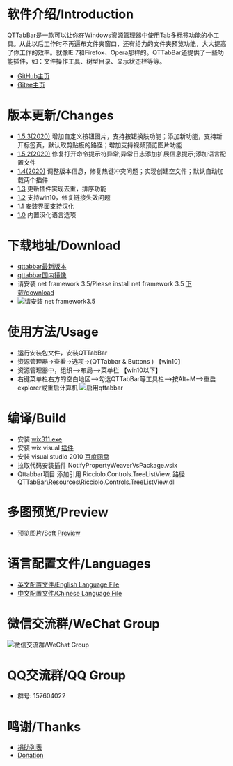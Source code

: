 # 软件介绍/Introduction
QTTabBar是一款可以让你在Windows资源管理器中使用Tab多标签功能的小工具。从此以后工作时不再遍布文件夹窗口，还有给力的文件夹预览功能，大大提高了你工作的效率。就像IE 7和Firefox、Opera那样的。QTTabBar还提供了一些功能插件，如：文件操作工具、树型目录、显示状态栏等等。
- [GitHub主页](https://indiff.github.io/qttabbar)
- [Gitee主页](https://gitee.com/qwop/qttabbar)

# 版本更新/Changes
- [1.5.3(2020)](https://github.com/indiff/qttabbar/releases/tag/1.5.3-beta) 增加自定义按钮图片，支持按钮换肤功能；添加新功能，支持新开标签页，默认取剪贴板的路径；增加支持视频预览图片功能
- [1.5.2(2020)](https://github.com/indiff/qttabbar/releases/tag/1.5.2) 修复打开命令提示符异常;异常日志添加扩展信息提示;添加语言配置文件
- [1.4(2020)](https://github.com/indiff/qttabbar/releases/tag/1.4) 调整版本信息，修复热键冲突问题；实现创建空文件；默认自动加载两个插件
- [1.3](https://github.com/indiff/qttabbar/releases/tag/1.3) 更新插件实现去重，排序功能
- [1.2](https://github.com/indiff/qttabbar/releases/tag/1.2) 支持win10，修复链接失效问题
- [1.1](https://github.com/indiff/qttabbar/releases/tag/1.1) 安装界面支持汉化
- [1.0](https://github.com/indiff/qttabbar/releases/tag/1.0) 内置汉化语言选项

# 下载地址/Download
* [qttabbar最新版本](https://github.com/indiff/qttabbar/releases/tag/1.5.3-beta)
* [qttabbar国内镜像](https://gitee.com/qwop/qttabbar/attach_files)
* 请安装 net framework 3.5/Please install net framework 3.5 [下载/download](https://www.microsoft.com/zh-CN/download/details.aspx?id=21)
* ![请安装 net framework3.5 ](https://user-images.githubusercontent.com/501276/84343198-16aedc00-abda-11ea-8872-a654d011631f.png)

# 使用方法/Usage
- 运行安装包文件，安装QTTabBar 
- 资源管理器->查看->选项->(QTTabbar & Buttons )      【win10】
- 资源管理器中，组织—>布局—>菜单栏  【win10以下】
- 右键菜单栏右方的空白地区—>勾选QTTabBar等工具栏—>按Alt+M—>重启explorer或重启计算机
![启用qttabbar](https://user-images.githubusercontent.com/501276/72576075-907fb980-3909-11ea-9dc2-9a1ea0ca2f8e.png)


# 编译/Build
* 安装 [wix311.exe](https://github.com/wixtoolset/wix3/releases)
* 安装 wix visual [插件](https://marketplace.visualstudio.com/items?itemName=WixToolset.WixToolsetVisualStudio2010Extension)  
* 安装 visual studio 2010  [百度网盘](https://pan.baidu.com/s/1sldAQmD#list/path=%2FVS%E4%BE%BF%E6%90%BA%E7%B2%BE%E7%AE%80%E7%89%88%E5%90%88%E9%9B%86)
* 拉取代码安装插件 NotifyPropertyWeaverVsPackage.vsix
* Qttabbar项目 添加引用 Ricciolo.Controls.TreeListView, 路径 QTTabBar\Resources\Ricciolo.Controls.TreeListView.dll

# 多图预览/Preview
* [预览图片/Soft Preview](https://github.com/indiff/qttabbar/issues/3)

# 语言配置文件/Languages
* [英文配置文件/English Language File](https://raw.githubusercontent.com/indiff/qttabbar/master/Lng_QTTabBar_en.xml)
* [中文配置文件/Chinese Language File](https://raw.githubusercontent.com/indiff/qttabbar/master/Lng_QTTabBar_zh.xml)

# 微信交流群/WeChat Group
![微信交流群/WeChat Group](https://user-images.githubusercontent.com/501276/93063498-f004b380-f6a8-11ea-9413-f2c29b045948.png)

# QQ交流群/QQ Group
* 群号: 157604022
# 鸣谢/Thanks
* [捐助列表](https://github.com/indiff/qttabbar/issues/27)
* [Donation](https://www.paypal.com/cgi-bin/webscr?cmd=_s-xclick&hosted_button_id=7YNCVL5P9ZDY8)
